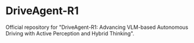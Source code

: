 # DriveAgent-R1
Official repository for "DriveAgent-R1: Advancing VLM-based Autonomous Driving with Active Perception and Hybrid Thinking".
